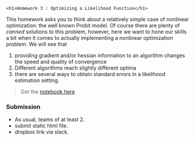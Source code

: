 ~~~
<h1>Homework 3 : Optimizing a Likelihood Function</h1>
~~~


This homework asks you to think about a relatively simple case of nonlinear optimization: the well known Probit model. Of course there are plenty of _canned_ solutions to this problem, however, here we want to hone our skills a bit when it comes to actually implementing a nonlinear optimization problem. We will see that 

1. providing gradient and/or hessian information to an algorithm changes the speed and quality of convergence
2. Different algorithms reach slightly different optima
3. there are several ways to obtain standard errors in a likelihood estimation setting.

> Get the [notebook here](https://github.com/floswald/NumericalMethods/blob/master/notebooks/homework3/Probit.jl)

### Submission

* As usual, teams of at least 2.
* submit static html file.
* dropbox link via slack.